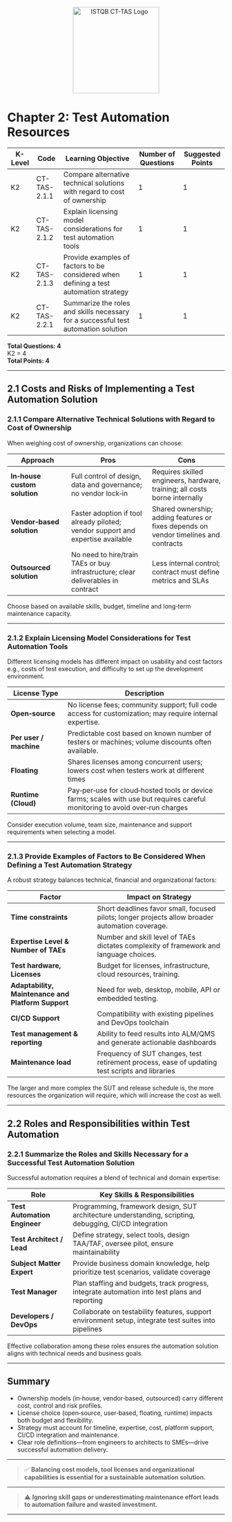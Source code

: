 <p align="center">
  <a href="https://istqb.org/certifications/certified-tester-test-automation-strategy-ct-tas/">
    <img src="https://istqb.org/wp-content/uploads/2024/10/CT_TAS-1024x940-1.png" width="200" alt="ISTQB CT-TAS Logo"/>
  </a>
</p>

# Chapter 2: Test Automation Resources

| K-Level | Code          | Learning Objective                                                                      | Number of Questions | Suggested Points |
|---------|---------------|------------------------------------------------------------------------------------------|---------------------|------------------|
| K2      | CT-TAS-2.1.1  | Compare alternative technical solutions with regard to cost of ownership                  | 1                   | 1                |
| K2      | CT-TAS-2.1.2  | Explain licensing model considerations for test automation tools                          | 1                   | 1                |
| K2      | CT-TAS-2.1.3  | Provide examples of factors to be considered when defining a test automation strategy     | 1                   | 1                |
| K2      | CT-TAS-2.2.1  | Summarize the roles and skills necessary for a successful test automation solution        | 1                   | 1                |

**Total Questions: 4**  
K2 = 4  
**Total Points: 4**

---

## 2.1 Costs and Risks of Implementing a Test Automation Solution

### 2.1.1 Compare Alternative Technical Solutions with Regard to Cost of Ownership

When weighing cost of ownership, organizations can choose:

| Approach                     | Pros                                                                                   | Cons                                                                                 |
|------------------------------|----------------------------------------------------------------------------------------|--------------------------------------------------------------------------------------|
| **In‑house custom solution** | Full control of design, data and governance; no vendor lock‑in                         | Requires skilled engineers, hardware, training; all costs borne internally           |
| **Vendor‑based solution**    | Faster adoption if tool already piloted; vendor support and expertise available        | Shared ownership; adding features or fixes depends on vendor timelines and contracts |
| **Outsourced solution**      | No need to hire/train TAEs or buy infrastructure; clear deliverables in contract       | Less internal control; contract must define metrics and SLAs                         |

Choose based on available skills, budget, timeline and long‑term maintenance capacity.

---

### 2.1.2 Explain Licensing Model Considerations for Test Automation Tools

Different licensing models has different impact on usability and cost factors e.g., costs of test execution, and difficulty to set up the development environment.

| License Type         | Description                                                                                                  |
|----------------------|--------------------------------------------------------------------------------------------------------------|
| **Open‑source**      | No license fees; community support; full code access for customization; may require internal expertise.       |
| **Per user / machine** | Predictable cost based on known number of testers or machines; volume discounts often available.              |
| **Floating**         | Shares licenses among concurrent users; lowers cost when testers work at different times                      |
| **Runtime (Cloud)**  | Pay‑per‑use for cloud‑hosted tools or device farms; scales with use but requires careful monitoring to avoid over‑run charges |

Consider execution volume, team size, maintenance and support requirements when selecting a model.

---

### 2.1.3 Provide Examples of Factors to Be Considered When Defining a Test Automation Strategy

A robust strategy balances technical, financial and organizational factors:

| Factor                         | Impact on Strategy                                                                                 |
|--------------------------------|----------------------------------------------------------------------------------------------------|
| **Time constraints**                   | Short deadlines favor small, focused pilots; longer projects allow broader automation coverage.       |
| **Expertise Level & Number of TAEs**       | Number and skill level of TAEs dictates complexity of framework and language choices.                |
| **Test hardware, Licenses**    | Budget for licenses, infrastructure, cloud resources, training.                                      |
| **Adaptability, Maintenance and Platform Support**           | Need for web, desktop, mobile, API or embedded testing.                                             |
| **CI/CD Support**          | Compatibility with existing pipelines and DevOps toolchain                                          |
| **Test management & reporting**| Ability to feed results into ALM/QMS and generate actionable dashboards                            |
| **Maintenance load**           | Frequency of SUT changes, test retirement process, ease of updating test scripts and libraries      |

The larger and more complex the SUT and release schedule is, the more resources the organization will require, which will increase the cost as well.

---

## 2.2 Roles and Responsibilities within Test Automation

### 2.2.1 Summarize the Roles and Skills Necessary for a Successful Test Automation Solution

Successful automation requires a blend of technical and domain expertise:

| Role                         | Key Skills & Responsibilities                                                                          |
|------------------------------|--------------------------------------------------------------------------------------------------------|
| **Test Automation Engineer** | Programming, framework design, SUT architecture understanding, scripting, debugging, CI/CD integration |
| **Test Architect / Lead**    | Define strategy, select tools, design TAA/TAF, oversee pilot, ensure maintainability                  |
| **Subject Matter Expert**    | Provide business domain knowledge, help prioritize test scenarios, validate coverage                  |
| **Test Manager**             | Plan staffing and budgets, track progress, integrate automation into test plans and reporting          |
| **Developers / DevOps**      | Collaborate on testability features, support environment setup, integrate test suites into pipelines   |

Effective collaboration among these roles ensures the automation solution aligns with technical needs and business goals.

---

## Summary

- Ownership models (in‑house, vendor‑based, outsourced) carry different cost, control and risk profiles.
- License choice (open‑source, user‑based, floating, runtime) impacts both budget and flexibility.
- Strategy must account for timeline, expertise, cost, platform support, CI/CD integration and maintenance.
- Clear role definitions—from engineers to architects to SMEs—drive successful automation delivery.

---
> ✅ **Balancing cost models, tool licenses and organizational capabilities is essential for a sustainable automation solution.**
---
> ⚠️ **Ignoring skill gaps or underestimating maintenance effort leads to automation failure and wasted investment.**
---  
